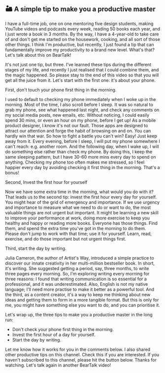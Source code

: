 ## 🏜 A simple tip to make you a productive master

I have a full-time job, one on one mentoring five design students, making YouTube videos and podcasts every week, reading 50 books each year, and I just wrote a book in 3 months. By the way, I have a 4-year-old to take care of and don't get me started on the housework, cooking, and all sort of those other things. I think I'm productive, but recently, I just found a tip that can fundamentally improve my productivity to a brand new level. What's that? Let's talk about this on BearTalk!

It's not just one tip, but three. I've learned these tips during the different stages of my life, and recently I just realised that I could combine them, and the magic happened. So please stay to the end of this video so that you will get all the juice from it. Let's start with the first one: it's about your phone.

First, don't touch your phone first thing in the morning. 

I used to default to checking my phone immediately when I woke up in the morning. Most of the time, I also scroll before I sleep. It was so natural to grab my phone, see what happened last night, and check any comments on my social media posts, new emails, etc. Without noticing, I could easily spend 30 mins, or even an hour on my phone, before I get up! As a mobile product designer, I know it's not our fault. Those apps are designed to attract our attention and forge the habit of browsing on and on. You can hardly win that war. So how to fight a battle you can't win? Easy! Just keep away from it. Every evening, before I sleep, I will put my phone somewhere I can't reach: e.g. another room. And the following day, when I wake up, I will do something else rather than check my phone. By doing this, I keep the same sleeping pattern, but I have 30-60 more mins every day to spend on anything. Checking my phone too often makes me stressed, so I feel happier every day by avoiding checking it first thing in the morning. That's a bonus!

Second, Invest the first hour for yourself

Now we have some extra time in the morning, what would you do with it? That leads us to the second tip: invest the first hour every day for yourself. You might hear of the grid of emergency and importance. If we use urgency and importance to measure what we need to do or want to do, the most valuable things are not urgent but important. It might be learning a new skill to improve your performance at work, doing more exercise to keep you healthy and happy or reading more books.  Everyone has those things. Find them, and spend the extra time you've got in the morning to do them. Please don't jump to work with that time; use it for yourself. Learn, read, exercise, and do those important but not urgent things first.

Third, start the day by writing.

Julia Cameron, the author of Artist's Way, introduced a simple practice to discover our innate creativity in her multi-million bestseller book. In short, it's writing. She suggested getting a period, say, three months, to write three pages every morning. So, I'm exploring writing every morning for three reasons: I found that writing communication is so essential for a professional, and it was underestimated. Also, English is not my native language; I'll need more practise to make it better as a powerful tool. And the third, as a content creator, it's a way to keep me thinking about new ideas and getting them to form in a more tangible format. But this is only for me, you might have something else you want to do, and you can prioritise it.

Let's wrap up, the three tips to make you a productive master in the long run:

- Don't check your phone first thing in the morning.
- Invest the first hour of a day for yourself.
- Start the day by writing.

Let me know how it works for you in the comments below. I also shared other productive tips on this channel. Check this if you are interested. If you haven't subscribed to this channel, please hit the button below. Thanks for watching. Let's talk again in another BearTalk video!